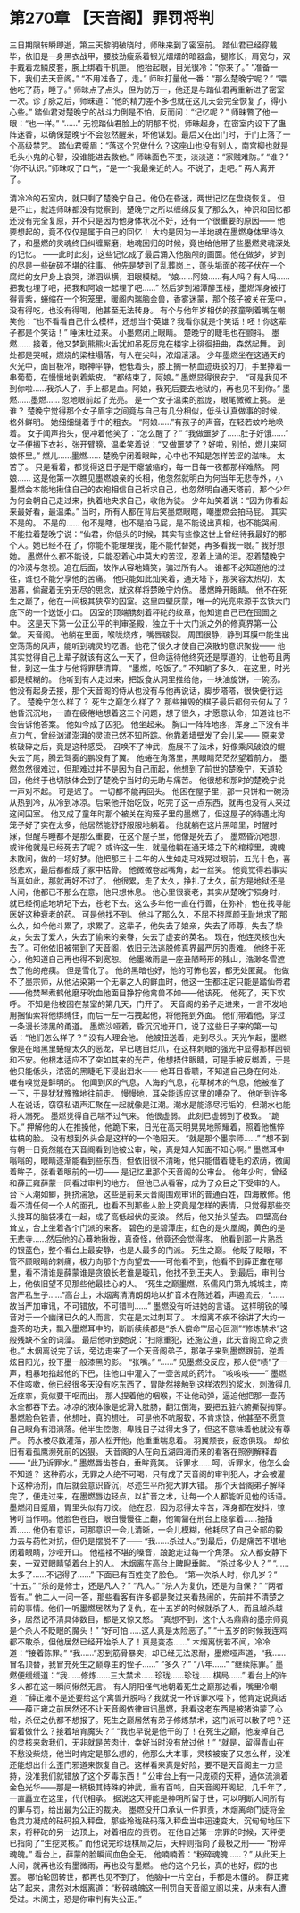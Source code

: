 # 第270章 【天音阁】罪罚将判
三日期限转瞬即逝，第三天黎明破晓时，师昧来到了密室前。
踏仙君已经穿戴毕，依旧是一身黑衣战甲，腰肢劲瘦系着银光熠熠的暗器盒，腿修长，肩宽匀，双手戴着龙鳞皮套，腕上绑着千机匣。
他抬起眼，目光很冷：“你来了。”
“准备一下，我们去天音阁。”
“不用准备了，走。”
师昧打量他一番：“那么楚晚宁呢？”
“喂他吃了药，睡了。”
师昧点了点头，但为防万一，他还是与踏仙君再重新进了密室一次。诊了脉之后，师昧道：“他的精力差不多也就在这几天会完全恢复了，得小心些。”
踏仙君对楚晚宁的战斗力倒是不怕，反而问：“记忆呢？”
师昧瞥了他一眼：“也一样。”
“……”
无视踏仙君脸上的阴郁不悦，师昧起身，在密室内设下了蛊阵迷香，以确保楚晚宁不会忽然醒来，坏他谋划。最后又在出门时，于门上落了一个高级禁咒。
踏仙君蹙眉：“落这个咒做什么？这座山也没有别人，南宫柳也就是毛头小鬼的心智，没谁能进去救他。”
师昧面色不变，淡淡道：“家贼难防。”
“谁？”
“你不认识。”师昧叹了口气，“是一个我最亲近的人。不说了，走吧。”
两人离开了。

清冷冷的石室内，就只剩了楚晚宁自己。他仍在昏迷，两世记忆在盘绕恢复。
但是不止，就连师昧都没有觉察到，楚晚宁之所以缠绵反复了那么久，神识和回忆都还没有完全复原，并不只是因为他身体状况不好，还有一个很重要的原因——
他要想起的，竟不仅仅是属于自己的回忆！
大约是因为一半地魂在墨燃身体里待久了，和墨燃的灵魂终日纠缠厮磨，地魂回归的时候，竟也给他带了些墨燃灵魂深处的记忆。
——此时此刻，这些记忆成了最后涌入他脑颅的画面。他在做梦，梦到的尽是一些破碎不堪的往事。
他先是梦到了乱葬岗上，蓬头垢面的孩子伏在一个腐烂的女尸身上哀哭，涕泗纵横，泪眼模糊。
“娘……阿娘……有人吗？有人吗……把我也埋了吧，把我和阿娘一起埋了吧……”
然后梦到湘潭醉玉楼，墨燃浑身被打得青紫，蜷缩在一个狗笼里，暖阁内瑞脑金兽，香雾迷蒙，那个孩子被关在笼中，没有得吃，也没有得喝，他甚至无法转身。
有个与他年岁相仿的孩童咧着嘴在嘲笑他：“也不看看自己什么模样，还想当个英雄？我看你就是个笑话！呸！你这辈子都是个笑话！”
唾沫吐过来。
小墨燃闭上眼睛。
楚晚宁的睫毛也在颤抖。
墨燃……
接着，他又梦到熊熊火舌犹如吊死厉鬼在楼宇上徘徊扭曲，森然起舞。
到处都是哭喊，燃烧的梁柱塌落，有人在尖叫，浓烟滚滚。
少年墨燃坐在这通天的火光中，面目极冷，眼神平静，他低着头，膝上搁一柄血迹斑驳的刀，手里捧着一串葡萄，在慢慢地剥着紫皮。
“都结束了，阿娘。”
墨燃显得很安宁。
“可是我见不到你啦……我杀人了，手上都是血。阿娘，我死后要去地狱的，再也见不到你。”
墨燃……墨燃……
忽地眼前起了光亮。
是一个女子温柔的脸庞，眼尾微微上挑。
是谁？
楚晚宁觉得那个女子眉宇之间竟与自己有几分相似，低头认真做事的时候，格外鲜明。
她细细缝着手中的粗衣。
“阿娘……”有孩子的声音，在轻若蚊吟地唤着。
女子闻声抬头，便冲着他笑了：“怎么醒了？”
“我做噩梦了……肚子好饿……”
女子便搁下衣衫，张开臂膀，温柔笑着说：“又做噩梦了？好啦，别怕，燃儿来阿娘怀里。”
燃儿……墨燃……
楚晚宁闭着眼眸，心中也不知是怎样苦涩的滋味。
太苦了。
只是看着，都觉得这日子是干瘪皱缩的，每一日每一夜都那样难熬。
阿娘……
这是他第一次瞧见墨燃娘亲的长相，他忽然就明白为何当年无悲寺外，小墨燃会本能地揪住自己的衣袍相信自己祈求自己，也忽然明白通天塔前，那个少年为何会朝自己走过来，执着地央求自己，收他为徒。
少年灿笑着说：“因为你看起来最好看，最温柔。”
当时，所有人都在背后笑墨燃眼瞎，嘲墨燃会拍马屁。
其实不是的。
不是的……
他不是瞎，也不是拍马屁，是不能说出真相，也不能哭闹，不能拉着楚晚宁说：“仙君，你低头的时候，其实有些像这世上曾经待我最好的那个人。她已经不在了，你能不能理理我，能不能代替她，再多看我一眼。”
我好想她。
墨燃什么都不能说，只能忍着心中莫大的苦涩，忍着上涌的泪。忍着楚晚宁的冷漠与忽视。追在后面，故作从容地嬉笑，骗过所有人。
谁都不必知道他的过往，谁也不能分享他的苦痛。
他只能如此灿笑着，通天塔下，那笑容太热切，太渴慕，偷藏着无穷无尽的思念，就这样将楚晚宁灼伤。
墨燃睁开眼睛。
他不在死生之巅了，他在一间极其狭窄的囚室。这里四壁灰蒙，唯一的光亮来源于玄铁大门底下的一个送饭小口。
囚室的顶端镌刻着秤砣的纹章，他知道自己已在囹圄之中。
这是天下第一公正公平的判审圣殿，独立于十大门派之外的修真界第一公堂。
天音阁。
他躺在里面，喉咙烧疼，嘴唇皲裂。
周围很静，静到耳膜中能生出空荡荡的风声，能听到魂灵的呓语。他花了很久才使自己涣散的意识聚拢——
他其实觉得自己上辈子就该有这么一天了，但命运待他终究还是厚道的，让他苟且两世，到这一生才与他将罪孽清算。
“墨燃，吃饭了。”
不知躺了多久，在这里，时光都是模糊的。
他听到有人走过来，把饭食从洞里推给他，一块油旋饼，一碗汤。
他没有起身去接，那个天音阁的侍从也没有与他再说话，脚步嗒嗒，很快便行远了。
楚晚宁怎么样了？
死生之巅怎么样了？
那些摧毁的棋子最后都何去何从了？
他昏沉沉地，一直在疲倦地想着这三个问题，想了很久，才愿意认命，知道谁也不会告诉他答案。
他如今成了囚犯。
他坐起来。
胸口一阵阵地疼，浑身上下没有半点力气，曾经汹涌澎湃的灵流已然不知所踪。他靠着墙壁发了会儿呆——
原来灵核破碎之后，竟是这种感受。
召唤不了神武，施展不了法术，好像乘风破浪的鲲失去了尾，腾云驾雾的鹏没有了翼。
他蜷在角落里，黑眼睛茫茫然望着前方。
墨燃忽然很难过，但那难过并不是因为自己而起，他想到了前世的楚晚宁，天道轮回，他终于也切肤体会到了楚晚宁当时的无助与痛苦。
他很想和那时的楚晚宁说一声对不起。
可是迟了。
一切都不能再回头。
他困在屋子里，那一只饼和一碗汤从热到冷，从冷到冰凉。后来他开始吃饭，吃完了这一点东西，就再也没有人来过这间囚室。
他又成了童年时那个被关在狗笼子里的墨燃了，但这屋子的待遇比狗笼子好了实在太多，他居然能舒舒服服地躺着。
他就躺在这片黑暗里，时醒时寐，但醒与睡都不是那么重要，在这个屋子里，他像是死去了。
墨燃昏沉地想，或许他就是已经死去了呢？
或许这一生，就是他躺在通天塔之下的棺椁里，魂魄未散间，做的一场好梦。他把那三十二年的人生如走马戏晃过眼前，五光十色，喜怒悲欢，最后都都成了冢中枯骨。
他微微卷起嘴角，起一丝笑。
他竟觉得若事实当真如此，那就再好不过了。
他很累，走了太久，挣扎了太久，前方是地狱还是人间，他都已不那么在意，他只想休息。
他心里很衰老，其实从楚晚宁殒身时，就已经彻底地坍圮下去，苍老下去。这么多年他一直在行善，在弥补，他在找寻能医好这种衰老的药。
可是他找不到。
他斗了那么久，不屈不挠厚颜无耻地求了那么久，如今他斗累了，求累了。这辈子，他失去了娘亲，失去了师尊，失去了挚友，失去了爱人，失去了偷来的亲眷，失去了虚妄的英名。
现在，他连灵核也失去了。可他依旧被带到了天音阁，依旧无法逃脱修真界最严厉的责难。
他终于死心，他知道自己再也得不到宽恕。
他墨微雨是一座丑陋畸形的残山，浩渺冬雪遮去了他的疮痍。
但是雪化了。
他的黑暗也好，他的可怖也罢，都无处匿藏。
他做不了墨宗师，从他沾染第一个无辜之人的鲜血时，他这一生都注定只能是踏仙帝君——他焚琴煮鹤他磨牙吮血他面目狰狞他禽兽不如——他该死。
他死了，天下欢呼。
不知是他被困在禁室的第几天，门开了。
天音阁的弟子走进来，一言不发地用捆仙索将他绑缚住，而后一左一右拽起他，将他拖到外面。
他们带着他，穿过一条漫长漆黑的甬道。
墨燃沙哑着，昏沉沉地开口，说了这些日子来的第一句话：“他们怎么样了？”
没有人理会他。
他被扭送着，走到尽头。天光乍起，墨燃像是在暗黑里蜷缩太久的恶龙，早已瞎目烂爪，在这样刺眼的强光中显得那样困顿和不安。他根本适应不了突如其来的光芒，他想捂住眼睛，可是手被反绑着，于是他只能低头，浓密的黑睫毛下浸出泪水——
他耳目昏聩，不知道自己身在何处，唯有嗅觉是鲜明的。
他闻到风的气息，人海的气息，花草树木的气息，他被推了一下，于是犹犹豫豫地往前走。
慢慢地，耳朵能适应这里的嘈杂了。
他听到许多人在说话，窃窃私语声汇聚在一起就像是江潮。潮水是能涤尽污垢的，但潮水也能将人溺死。
墨燃觉得自己喘不过气来。
他很虚弱。
此刻已虚弱到了极致。
“跪下。”
押解他的人在推搡他，他跪下来，日光在高天明晃晃地照耀着，照着他憔悴枯槁的脸。
没有想到外头会是这样的一个艳阳天。
“就是那个墨宗师……”
“想不到有朝一日竟然能在天音阁看到他被公审，唉，真是知人知面不知心啊。”
墨燃耳中嗡嗡的，眼睛逐渐能看到些东西，但依旧很不清晰，他只能借着睫毛的浓荫，微阖着眸子，张看着眼前的一切——
是记忆里那个天音阁的公审台。
他年少时，曾经和薛正雍薛蒙一同看过审判的地方。
但他已从看客，成为了众目之下受审的人。
台下人潮如鲫，拥挤湍急，这些是前来天音阁围观审讯的普通百姓，四海散修。他看不清任何一个人的面孔，也看不到那些人脸上究竟是怎样的表情，只觉得那些交头接耳的脑袋凑在一起，成了高低起伏的麦浪。
然后，他又抬头望去。
四壁高台耸立，台上坐着各个门派的来客。
碧色的是碧潭庄，红色的是火凰阁，黄色的是无悲寺……然后他的心蓦地揪拢，真奇怪，他竟还会觉得疼。
他看到那一片熟悉的银蓝色，整个看台上最安静，也是人最多的门派。
死生之巅。
他眨了眨眼，不管不顾眼睛的刺痛，极力向那个方向望去——可他看不到，他看不到薛正雍在哪里，看不清谁是薛蒙谁是贪狼长老谁是璇玑，他找不到王夫人。
到最后，审判台上，他依旧望不见那些他最挂心的人。
“死生之巅墨燃，系儒风门第九城城主，南宫严私生子……”高台上，木烟离清清朗朗地以扩音术在陈述着，声遏流云，“……故当严加审讯，不可错放，不可错判……”
墨燃没有听进她的言语。
这样明锐的嗓音对于一个幽闭已久的人而言，实在是太过刺耳了。
木烟离不疾不徐讲了大约一盏茶的功夫，飘入墨燃耳中的，断断续续都是“杀人偿命”“居心叵测”“修炼禁术”这般残缺不全的词藻。
最后他听到她说：“扫除重犯，还施公道，此天音阁立命之责也。”
木烟离说完了话，旁边走来了一个天音阁弟子，那弟子来到墨燃跟前，逆着炫目阳光，投下墨一般漆黑的影。
“张嘴。”
“……”
见墨燃没反应，那人便“啧”了一声，粗暴地掐起他的下巴，往他口中灌入了一壶苦咸的药汁。
“咳咳咳——”
墨燃不住咳嗽，他已经很多天没有吃东西了，胃陡然接触到这样浓烈的浆水，刺激得几近痉挛，竟似要干呕而出。
那人捏着他的咽喉，不让他动弹，逼迫他把那一壶药水全都吞下去。冰凉的液体像是蛇滑入肚肠，翻江倒海，要把五脏六腑撕裂掏穿。
墨燃脸色铁青，他想吐，真的想吐。
可是他不吭服软，不肯求饶，他甚至不愿意自己眼角有泪淌落。他半生倥偬，卑贱日子过得太多了，但这不意味着他就没有尊严。
药水被尽数灌落，那人松开他，他重重喘息着。
羽翼颓丧，疲态俱现。
却依旧有着孤鹰濒死前的凶狠。
天音阁的人在向五湖四海而来的看客在照例解释着——
“此乃诉罪水。”
墨燃唇齿苍白，垂眸竟笑。
诉罪水……呵，诉罪水，他怎么会不知道？
这种药水，无罪之人绝不可喝，只有成了天音阁的审判犯人，才会被灌下这种汤剂，而后就会意识昏沉，尽述生平所犯大罪大错。
那个天音阁弟子解释完了，便走过来，在墨燃唇边轻点，以扩音之术，让每一个人都能听见他的话语。
墨燃闭目蹙眉，胃里头似有刀绞。
他在忍，因为忍得太辛苦，浑身都在发抖，镣铐叮当作响。他脸色苍白，眼白慢慢往上翻，他匍匐在刑台上痉挛着……抽搐着……
他仍有意识，可那意识一会儿清晰，一会儿模糊，他耗尽了自己全部的毅力去与药性对抗，但仍是摆脱不了——
“我……杀过人。”到最后，仍是痛苦不堪地闭着眼睛，沙哑开口。
他褴褛不堪的嗓音，踉跄走过每一个角落。
众人都安静下来，一双双眼睛望着台上的人。
木烟离在高台上睥睨垂眸。
“杀过多少人？”
“……太多了……不记得了……”
下面已有百姓变了脸色。
“第一次杀人时，你几岁？”
“十五。”
“杀的是修士，还是凡人？”
“凡人。”
“杀人为复仇，还是为自保？”
“两者皆有。”
他二人一问一答，那些看客有许多都是聚过来看热闹的，先前并不清楚之前的事情。他们一听墨燃居然为了复仇，在十五岁的时候就杀了人，而且越杀越多，居然记不清具体数目，都是又惊又怒。
“真想不到，这个大名鼎鼎的墨宗师竟是个杀人不眨眼的魔头！”
“好可怕……这人真是太险恶了。”
“十五岁的时候我连鸡都不敢杀，但他居然已经开始杀人了！真是变态……”
木烟离恍若不闻，冷冷道：“接着陈罪。”
“我……”忍到筋骨暴突，却已经无法忍耐，墨燃哑声道，“我……冒名顶替，我冒充死生之巅尊主的侄子……”
“多久？”
“八年……”
“继续陈罪。”
墨燃便缓缓道：“我……修炼……三大禁术……珍珑……珍珑……棋局……”
看台上的许多人都在这一瞬间愀然无言。
有人阴阳怪气地朝着死生之巅那边看，嘴里冷嘲道：“薛正雍不是还要给这个禽兽开脱吗？我就说一杯诉罪水喂下，他肯定说真话——薛正雍之前居然还不让天音阁依律审讯墨燃，我看这老东西是被猪油蒙了心啦，杀侄之仇都不想报了。死生之巅居然有弟子修炼禁术，这门派可以散了吧？还留着做什么？接着培育魔头？”
“我也早说是他干的了！在死生之巅，他废掉自己的灵核来救我们，无非就是苦肉计，幸好当时没有放过他！”
“就是，留得青山在不愁没柴烧，他当时肯定是那么想的，他那么大本事，灵核被废了又怎么样，没准还能想出什么歪门邪道来恢复自己。这样看来真是好险，要不是天音阁主一力坚持，没准我们就错放了这个歹毒东西！”
公审台上有一只庞硕的天秤，通体流淌着金色光华——那是一柄极其特殊的神武，重有百吨，自天音阁开阁起，几千年了，一直矗立在这里，代代相承。
据说这天秤能是神明所留于世，可以明断人间所有的罪与罚，给出最为公正的裁决。
墨燃没开口承认一件罪责，木烟离命门徒将金色灵力凝成的砝码投入秤盘，那些玲珑砝码落入秤盘当中迅速变大，沉甸甸地压下来，将秤砣的另一边顶上，对着相应的责罚。
在他自述第一宗罪的时候，天秤便已指向了“生挖灵核。”
而他说完珍珑棋局之后，天秤则指向了最极之刑——
“粉碎魂魄。”
看台上，薛蒙的脸瞬间血色全无。
他喃喃着：“粉碎魂魄……？”
从此天上人间，就再也没有墨微雨，再也没有墨燃。
他的这个兄长，真的也好，假的也罢。
哪怕轮回转世，都再也见不到了。
他脑中一片空白，手都是木僵的。
薛正雍站了起来，肃然对木烟离道：“粉碎魂魄这一刑罚自天音阁立阁以来，从未有人遭受过。木阁主，恐是你审判有失公正。”
